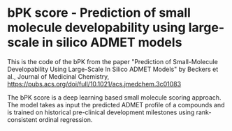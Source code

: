 # bPK score - Prediction of small molecule developability using large-scale in silico ADMET models

This is the code of the bPK from the paper "Prediction of Small-Molecule Developability Using Large-Scale In Silico ADMET Models" by Beckers et al., Journal of Medicinal Chemistry, https://pubs.acs.org/doi/full/10.1021/acs.jmedchem.3c01083


The bPK score is a deep learning based small molecule scoring approach. The model takes as input the predicted ADMET profile of a compounds and is trained on historical pre-clinical development milestones using rank-consistent ordinal regression.
